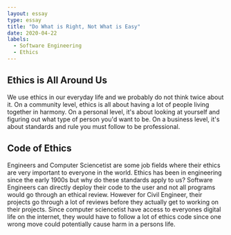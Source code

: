 ```yaml
---
layout: essay
type: essay
title: "Do What is Right, Not What is Easy"
date: 2020-04-22
labels:
  - Software Engineering
  - Ethics
---
```


## Ethics is All Around Us
We use ethics in our everyday life and we probably do not think twice about it. On a community level, ethics is all about having a lot of people living together in harmony. On a personal level, it's about looking at yourself and figuring out what type of person you'd want to be. On a business level, it's about standards and rule you must follow to be professional. 

## Code of Ethics 
Engineers and Computer Sciencetist are some job fields where their ethics are very important to everyone in the world. Ethics has been in engineering since the early 1900s but why do these standards apply to us? Software Engineers can directly deploy their code to the user and not all programs would go through an ethical review. However for Civil Engineer, their projects go through a lot of reviews before they actually get to working on their projects. Since computer sciencetist have access to everyones digital life on the internet, they would have to follow a lot of ethics code since one wrong move could potentially cause harm in a persons life. 


